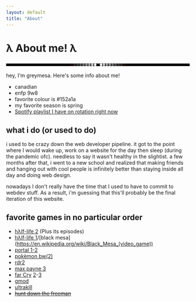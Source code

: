 ```yaml
---
layout: default
title: "About"
---
```


# λ About me! λ
<img src="/assets/images/line.gif" id="linebreak">

hey, I'm greymesa. Here's some info about me!

- canadian
- enfp 9w8
- favorite colour is #152a1a
- my favorite season is spring
- [Spotify playlist I have on rotation right now](https://open.spotify.com/playlist/3GMiiZN8zWeoVKGsgGZlbe?si=bdb81df762004564)

## what i do (or used to do)

i used to be crazy down the web developer pipeline. it got to the point where I would wake up, work on a website for the day then sleep (during the pandemic ofc). needless to say it wasn't healthy in the slightist. a few months after that, i went to a new school and realized that making friends and hanging out with cool people is infinitely better than staying inside all day and doing web design. 

nowadays I don't really have the time that I used to have to commit to webdev stuff. As a result, i'm guessing that this'll probably be the final iteration of this website.

## favorite games in no particular order

- [hλlf-life 2](https://en.wikipedia.org/wiki/Half-Life_2) (Plus its episodes)
- [hλlf-life 1](https://en.wikipedia.org/wiki/Half-Life_(video_game))/[black mesa](https://en.wikipedia.org/wiki/Black_Mesa_(video_game))
- [portal 1-2](https://en.wikipedia.org/wiki/Portal_(series))
- [pokèmon bw(2)](https://bulbapedia.bulbagarden.net/wiki/Generation_V)
- [rdr2](https://en.wikipedia.org/wiki/Red_Dead_Redemption_2)
- [max payne 3](https://en.wikipedia.org/wiki/Max_Payne_3)
- [far Cry](https://en.wikipedia.org/wiki/Far_Cry) [2](https://en.wikipedia.org/wiki/Far_Cry_2)-[3](https://en.wikipedia.org/wiki/Far_Cry_3)
- [gmod](https://en.wikipedia.org/wiki/Garry%27s_Mod)
- [ultrakill](https://en.wikipedia.org/wiki/Ultrakill)
- [~~hunt down the freeman~~](https://en.wikipedia.org/wiki/Hunt_Down_the_Freeman)

